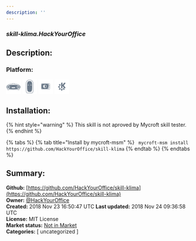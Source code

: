 ```yaml
---
description: ''
---
```


### _skill-klima.HackYourOffice_  
## Description:  
  
  
  
### Platform:  
 ![Mark I](../.gitbook/assets/mark-1-icon.png)  ![Mark II](../.gitbook/assets/mark-2-icon.png)  ![Picroft](../.gitbook/assets/picroft-icon.png)  ![plasmoid](../.gitbook/assets/kde.png)   
## Installation:  
{% hint style="warning" %}
This skill is not aproved by Mycroft skill tester.
{% endhint %}
    
{% tabs %}
{% tab title="Install by mycroft-msm" %}
``` mycroft-msm install https://github.com/HackYourOffice/skill-klima```
{% endtab %}
  {% endtabs %}
    
## Summary:  
**Github:** [https://github.com/HackYourOffice/skill-klima](https://github.com/HackYourOffice/skill-klima)  
**Owner:** [@HackYourOffice](https://github.com/HackYourOffice)  
**Created:** 2018 Nov 23 16:50:47 UTC  **Last updated:** 2018 Nov 24 09:36:58 UTC  
**License:** MIT License  
**Market status:** [Not in Market](https://market.mycroft.ai/skill/)  
**Categories:** [ uncategorized ]   
